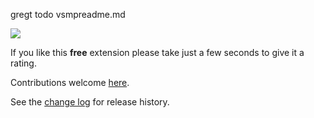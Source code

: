 [GitHubRepoPullRequestsURL]: https://github.com/GregTrevellick/AzureDevOpsAgileManifestoWidget/pulls

gregt todo vsmpreadme.md

![](Screenshot.png)

If you like this **free** extension please take just a few seconds to give it a rating.

Contributions welcome [here][GitHubRepoPullRequestsURL].

See the [change log](CHANGELOG.md) for release history.
